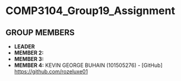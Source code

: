 # COMP3104_Group19_Assignment

## GROUP MEMBERS
- **LEADER**
- **MEMBER 2:**
- **MEMBER 3:** 
- **MEMBER 4:** KEVIN GEORGE BUHAIN (101505276) - [GitHub] https://github.com/rozeluxe01